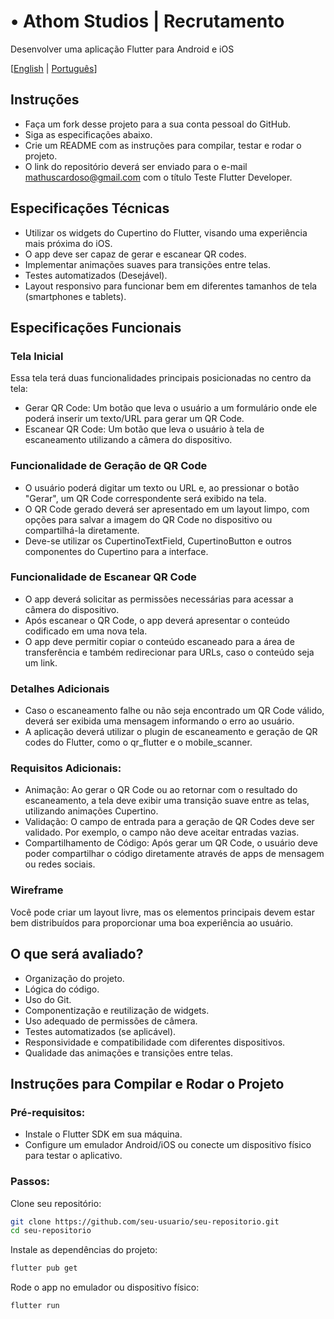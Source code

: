# • Athom Studios | Recrutamento
Desenvolver uma aplicação Flutter para Android e iOS

[[English](https://github.com/Athom-Studios/mobile-challenge/blob/main/README.md) | [Português](https://github.com/Athom-Studios/mobile-challenge/blob/main/README.pt.md)]

## Instruções
- Faça um fork desse projeto para a sua conta pessoal do GitHub.
- Siga as especificações abaixo.
- Crie um README com as instruções para compilar, testar e rodar o projeto.
- O link do repositório deverá ser enviado para o e-mail mathuscardoso@gmail.com com o título Teste Flutter Developer.

## Especificações Técnicas
- Utilizar os widgets do Cupertino do Flutter, visando uma experiência mais próxima do iOS.
- O app deve ser capaz de gerar e escanear QR codes.
- Implementar animações suaves para transições entre telas.
- Testes automatizados (Desejável).
- Layout responsivo para funcionar bem em diferentes tamanhos de tela (smartphones e tablets).

## Especificações Funcionais

### Tela Inicial
Essa tela terá duas funcionalidades principais posicionadas no centro da tela:

- Gerar QR Code: Um botão que leva o usuário a um formulário onde ele poderá inserir um texto/URL para gerar um QR Code.
- Escanear QR Code: Um botão que leva o usuário à tela de escaneamento utilizando a câmera do dispositivo.

### Funcionalidade de Geração de QR Code
- O usuário poderá digitar um texto ou URL e, ao pressionar o botão "Gerar", um QR Code correspondente será exibido na tela.
- O QR Code gerado deverá ser apresentado em um layout limpo, com opções para salvar a imagem do QR Code no dispositivo ou compartilhá-la diretamente.
- Deve-se utilizar os CupertinoTextField, CupertinoButton e outros componentes do Cupertino para a interface.

### Funcionalidade de Escanear QR Code
- O app deverá solicitar as permissões necessárias para acessar a câmera do dispositivo.
- Após escanear o QR Code, o app deverá apresentar o conteúdo codificado em uma nova tela.
- O app deve permitir copiar o conteúdo escaneado para a área de transferência e também redirecionar para URLs, caso o conteúdo seja um link.

### Detalhes Adicionais
- Caso o escaneamento falhe ou não seja encontrado um QR Code válido, deverá ser exibida uma mensagem informando o erro ao usuário.
- A aplicação deverá utilizar o plugin de escaneamento e geração de QR codes do Flutter, como o qr_flutter e o mobile_scanner.

### Requisitos Adicionais:
- Animação: Ao gerar o QR Code ou ao retornar com o resultado do escaneamento, a tela deve exibir uma transição suave entre as telas, utilizando animações Cupertino.
- Validação: O campo de entrada para a geração de QR Codes deve ser validado. Por exemplo, o campo não deve aceitar entradas vazias.
- Compartilhamento de Código: Após gerar um QR Code, o usuário deve poder compartilhar o código diretamente através de apps de mensagem ou redes sociais.

### Wireframe
Você pode criar um layout livre, mas os elementos principais devem estar bem distribuídos para proporcionar uma boa experiência ao usuário.

## O que será avaliado?
- Organização do projeto.
- Lógica do código.
- Uso do Git.
- Componentização e reutilização de widgets.
- Uso adequado de permissões de câmera.
- Testes automatizados (se aplicável).
- Responsividade e compatibilidade com diferentes dispositivos.
- Qualidade das animações e transições entre telas.

## Instruções para Compilar e Rodar o Projeto

### Pré-requisitos:
- Instale o Flutter SDK em sua máquina.
- Configure um emulador Android/iOS ou conecte um dispositivo físico para testar o aplicativo.

### Passos:

Clone seu repositório:
``` bash
git clone https://github.com/seu-usuario/seu-repositorio.git
cd seu-repositorio
```
Instale as dependências do projeto:

``` bash
flutter pub get
```
Rode o app no emulador ou dispositivo físico:

``` bash
flutter run
```

